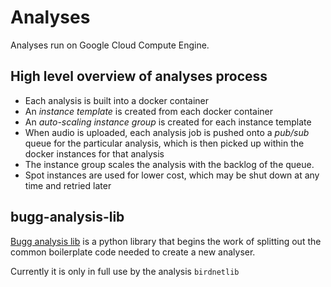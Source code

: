 # Analyses

Analyses run on Google Cloud Compute Engine.

## High level overview of analyses process

* Each analysis is built into a docker container
* An _instance template_ is created from each docker container
* An _auto-scaling instance group_ is created for each instance template
* When audio is uploaded, each analysis job is pushed onto a _pub/sub_ queue for the particular analysis, which is then picked up within the docker instances for that analysis
* The instance group scales the analysis with the backlog of the queue.
* Spot instances are used for lower cost, which may be shut down at any time and retried later

## bugg-analysis-lib

[Bugg analysis lib](https://github.com/bugg-resources/bugg-analysis-lib) is a python library that begins the work of splitting out the common boilerplate code needed to create a new analyser.

Currently it is only in full use by the analysis `birdnetlib`
